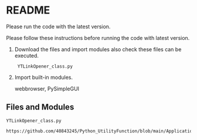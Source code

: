 # README

Please run the code with the latest version.

Please follow these instructions before running the code with latest version.

1. Download the files and import modules also check these files can be executed.

        YTLinkOpener_class.py
        
2. Import built-in modules. 

      webbrowser, PySimpleGUI


## Files and Modules

    YTLinkOpener_class.py
    
    https://github.com/40843245/Python_UtilityFunction/blob/main/Application/YT/Operation/YTLinkOpener_class.py
